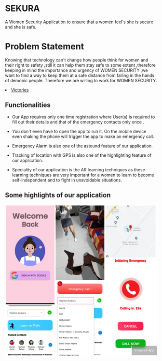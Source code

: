 
# SEKURA

A Women Security Application to ensure that a women feel's she is secure and she is safe.

# Problem Statement

Knowing that technology can't change how people think for women and their right to safety ,still it can help them stay safe to some extent ,therefore keeping in mind the importance and urgency  of WOMEN SECURITY ,we want to find a way to keep them at a safe distance from falling in the hands of demonic people. Therefore  we are willing to work for WOMEN SECURITY.
<li> <a href="https://certificate.givemycertificate.com/c/48259363-f1be-4258-969e-6d73d1fd83a2"> Victories </a> </li> </ul>






## Functionalities

- Our App requires only one time registration where User(s) is required to fill out their details and that of the emergency contacts only once . 
- You don't  even have to open the app to run it. On the mobile device even shaking the phone will trigger the app to make an emergency call.

- Emergency Alarm is also one of the astound feature of our application. 

- Tracking of location with GPS is also one of the highlighting feature of our application.
- Speciality of our application is the AR learning techniques as these learning techniques  are very important for a women to learn to become self-independent and to fight in unavoidable situations.


## Some highlights of our application

![App Screenshot](https://github.com/shivenducs1136/sekura/blob/main/screeshot.png)

